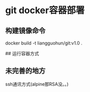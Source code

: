 
# git docker容器部署

## 构建镜像命令
<p>docker build -t liangguohun/git:v1.0 .</p>
## 运行容器方式
<p></p>

## 未完善的地方
<p>ssh通讯方式(alpine那RSA没。。)</p>